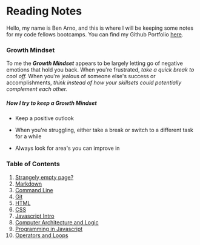 # Reading Notes

Hello, my name is Ben Arno, and this is where I will be keeping some notes for my code fellows bootcamps. You can find my Github Portfolio [here](https://github.com/Barnord).

### Growth Mindset

To me the ***Growth Mindset*** appears to be largely letting go of negative emotions that hold you back. When you're frustrated, *take a quick break to cool off.* When you're jealous of someone else's success or accomplishments, *think instead of how your skillsets could potentially complement each other.*

##### How I try to keep a ***Growth Mindset***

* Keep a positive outlook
- When you're struggling, either take a break or switch to a different task for a while
* Always look for area's you can improve in


### Table of Contents
1. [Strangely empty page?](markdown.md)
2. [Markdown](learn-markdown.md)
3. [Command Line](commandlinecheatsheet.md)
4. [Git](gitnotes.md)
5. [HTML](html.md)
6. [CSS](css.md)
7. [Javascript Intro](js-intro.md)
8. [Computer Architecture and Logic](gates.md)
9. [Programming in Javascript](program-js.md)
10. [Operators and Loops](fun-part.md)